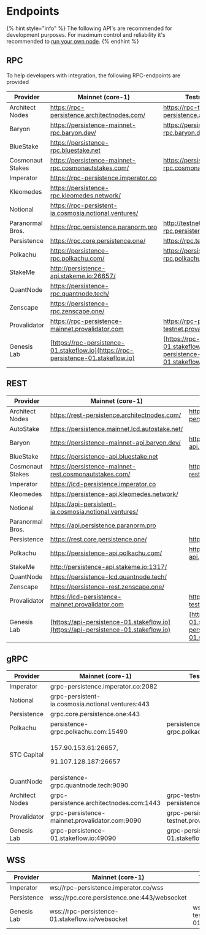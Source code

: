 # Endpoints

{% hint style="info" %}
The following API's are recommended for development purposes. For maximum control and reliability it's recommended to [run your own node](../nodes-and-endpoints/setup.md).
{% endhint %}

## RPC

To help developers with integration, the following RPC-endpoints are provided

| Provider            | Mainnet (core-1)                                      | Testnet (test-core-1)                                |
| ------------------- | ----------------------------------------------------- | ---------------------------------------------------- |
| Architect Nodes     | https://rpc-persistence.architectnodes.com/           | https://rpc-testnet-persistence.architectnodes.com/  |
| Baryon              | https://persistence-mainnet-rpc.baryon.dev/           | https://persistence-testnet-rpc.baryon.dev/          |
| BlueStake           | https://persistence-rpc.bluestake.net                 |                                                      |
| Cosmonaut Stakes    | https://persistence-mainnet-rpc.cosmonautstakes.com/  | https://persistence-testnet-rpc.cosmonautstakes.com/ |
| Imperator           | https://rpc-persistence.imperator.co                  |                                                      |
| Kleomedes           | https://persistence-rpc.kleomedes.network/            |                                                      |
| Notional            | https://rpc-persistent-ia.cosmosia.notional.ventures/ |                                                      |
| Paranormal Bros.    | https://rpc.persistence.paranorm.pro                  | http://testnet-rpc.persistence.paranorm.pro:24657/   |
| Persistence         | https://rpc.core.persistence.one/                     | https://rpc.testnet.persistence.one/                 |
| Polkachu            | https://persistence-rpc.polkachu.com/                 | https://persistence-testnet-rpc.polkachu.com/        |
| StakeMe             | http://persistence-api.stakeme.io:26657/              |                                                      |
| QuantNode           | https://persistence-rpc.quantnode.tech/               |                                                      |
| Zenscape            | https://persistence-rpc.zenscape.one/                 |                                                      |
| Provalidator        | https://rpc-persistence-mainnet.provalidator.com      | https://rpc-persistence-testnet.provalidator.com     |
| Genesis Lab        | [https://rpc-persistence-01.stakeflow.io](https://rpc-persistence-01.stakeflow.io)      | [https://rpc-persistence-testnet-01.stakeflow.io/](https://rpc-persistence-testnet-01.stakeflow.io/)     |

## REST

| Provider         | Mainnet (core-1)                                      | Testnet (test-core-1)                                 |
| ---------------- | ----------------------------------------------------- | ----------------------------------------------------- |
| Architect Nodes  | https://rest-persistence.architectnodes.com/          | https://rest-testnet-persistence.architectnodes.com/  |
| AutoStake        | https://persistence.mainnet.lcd.autostake.net/        |                                                       |
| Baryon           | https://persistence-mainnet-api.baryon.dev/           | https://persistence-testnet-api.baryon.dev/           |
| BlueStake        | https://persistence-api.bluestake.net                 |                                                       |
| Cosmonaut Stakes | https://persistence-mainnet-rest.cosmonautstakes.com/ | https://persistence-testnet-rest.cosmonautstakes.com/ |
| Imperator        | https://lcd-persistence.imperator.co                  |                                                       |
| Kleomedes        | https://persistence-api.kleomedes.network/            |                                                       |
| Notional         | https://api-persistent-ia.cosmosia.notional.ventures/ |                                                       |
| Paranormal Bros. | https://api.persistence.paranorm.pro                  |                                                       |
| Persistence      | https://rest.core.persistence.one/                    | https://rest.testnet.persistence.one/                 |
| Polkachu         | https://persistence-api.polkachu.com/                 | https://persistence-testnet-api.polkachu.com/         |
| StakeMe          | http://persistence-api.stakeme.io:1317/               |                                                       |
| QuantNode        | https://persistence-lcd.quantnode.tech/               |                                                       |
| Zenscape         | https://persistence-rest.zenscape.one/                |                                                       |
| Provalidator     | https://lcd-persistence-mainnet.provalidator.com      | https://lcd-persistence-testnet.provalidator.com      |
| Genesis Lab     | [https://api-persistence-01.stakeflow.io](https://api-persistence-01.stakeflow.io)      | [https://api-persistence-testnet-01.stakeflow.io/](https://api-persistence-testnet-01.stakeflow.io/)      |

## gRPC

| Provider         | Mainnet (core-1)                                        | Testnet (test-core-1)                            |
| ---------------- | ------------------------------------------------------- | ------------------------------------------------ |
| Imperator        | grpc-persistence.imperator.co:2082                      |                                                  |
| Notional         | grpc-persistent-ia.cosmosia.notional.ventures:443       |                                                  |
| Persistence      | grpc.core.persistence.one:443                           |                                                  |
| Polkachu         | persistence-grpc.polkachu.com:15490                     | persistence-testnet-grpc.polkachu.com:15490      |
| STC Capital      | <p>157.90.153.61:26657, </p><p>91.107.128.187:26657</p> |                                                  |
| QuantNode        | persistence-grpc.quantnode.tech:9090                    |                                                  |
| Architect Nodes  | grpc-persistence.architectnodes.com:1443                | grpc-testnet-persistence.architectnodes.com:1443 |
| Provalidator     | grpc-persistence-mainnet.provalidator.com:9090          | grpc-persistence-testnet.provalidator.com:10057  |
| Genesis Lab     | grpc-persistence-01.stakeflow.io:49090          | grpc-persistence-testnet-01.stakeflow.io:19002  |

## WSS

| Provider    | Mainnet (core-1)                             | Testnet (test-core-1) |
| ----------- | -------------------------------------------- | --------------------- |
| Imperator   | ws://rpc-persistence.imperator.co/wss        |                       |
| Persistence | wss://rpc.core.persistence.one:443/websocket |                       |
| Genesis Lab | wss://rpc-persistence-01.stakeflow.io/websocket | wss://rpc-persistence-testnet-01.stakeflow.io/websocket                       |





